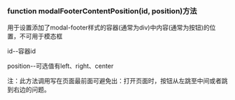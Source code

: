 ### function modalFooterContentPosition\(id, position\)方法

用于设置添加了modal-footer样式的容器\(通常为div\)中内容\(通常为按钮\)的位置，不可用于模态框

id--容器id

position--可选值有left、right、center

注：此方法调用写在页面最前面可避免出：打开页面时，按钮从左跳至中间或者跳到右边的问题。

